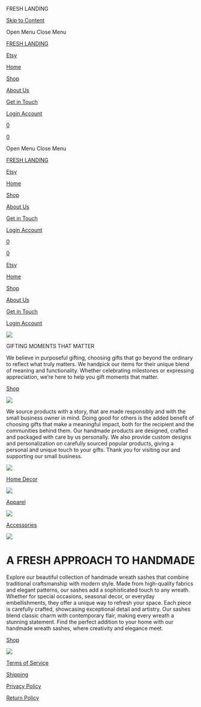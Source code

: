 FRESH LANDING



[Skip to Content](#page)


Open Menu
Close Menu



[FRESH LANDING](/)

[Etsy](/etsy)

[Home](/)

[Shop](/shop-EpjRl)

[About Us](/about-us)

[Get in Touch](/get-in-touch)

[Login
Account](#)

[0](/cart)

[0](/cart)

Open Menu
Close Menu

[FRESH LANDING](/)

[Etsy](/etsy)

[Home](/)

[Shop](/shop-EpjRl)

[About Us](/about-us)

[Get in Touch](/get-in-touch)

[Login
Account](#)

[0](/cart)

[0](/cart)

[Etsy](/etsy)

[Home](/)

[Shop](/shop-EpjRl)

[About Us](/about-us)

[Get in Touch](/get-in-touch)

[Login
Account](#)



![](https://images.squarespace-cdn.com/content/v1/66a44e70c988260a6e28b441/b61d7738-1f3c-4638-8b36-a49542abdb94/GettyImages-1368506037.jpg)

GIFTING MOMENTS THAT MATTER

We believe in purposeful gifting, choosing gifts that go beyond the ordinary to reflect what truly matters. We handpick our items for their unique blend of meaning and functionality. Whether celebrating milestones or expressing appreciation, we’re here to help you gift moments that matter.

[Shop](/shop-EpjRl)

![](https://images.squarespace-cdn.com/content/v1/66a44e70c988260a6e28b441/422dc7c4-5e16-4e76-b897-40749ab1a888/Full+Sticker+Logo.png)

We source products with a story, that are made responsibly and with the small business owner in mind. Doing good for others is the added benefit of choosing gifts that make a meaningful impact, both for the recipient and the communities behind them. Our handmade products are designed, crafted and packaged with care by us personally. We also provide custom designs and personalization on carefully sourced popular products, giving a personal and unique touch to your gifts. Thank you for visiting our and supporting our small business.

[![](https://images.squarespace-cdn.com/content/v1/66a44e70c988260a6e28b441/f9536ec2-6395-4b1a-ad47-dfa00cbe1fb9/sackclothandashesblanket.png)](/shop-EpjRl/home-decor)

[Home Decor](/shop-EpjRl/home-decor)

[![](https://images.squarespace-cdn.com/content/v1/66a44e70c988260a6e28b441/1725977091449-PDK4KO8RA25UBQQNOJWR/GettyImages-1131860902.jpg)](/shop-EpjRl/apparel)

[Apparel](/shop-EpjRl/apparel)

[![](https://images.squarespace-cdn.com/content/v1/66a44e70c988260a6e28b441/1725977158677-BFHK6F1CI03X638VTASC/GettyImages-1164819169.jpg)](/shop-EpjRl/accessories)

[Accessories](/shop-EpjRl/accessories)

[![](https://images.squarespace-cdn.com/content/v1/66a44e70c988260a6e28b441/6a44e6f2-702d-491c-9424-523473de8bff/blueandwhitecheckedwreathsash.png)](/shop-EpjRl/home-decor/wreath-sash)

A FRESH APPROACH TO HANDMADE
============================

Explore our beautiful collection of handmade wreath sashes that combine traditional craftsmanship with modern style. Made from high-quality fabrics and elegant patterns, our sashes add a sophisticated touch to any wreath. Whether for special occasions, seasonal decor, or everyday embellishments, they offer a unique way to refresh your space. Each piece is carefully crafted, showcasing exceptional detail and artistry. Our sashes blend classic charm with contemporary flair, making every wreath a stunning statement. Find the perfect addition to your home with our handmade wreath sashes, where creativity and elegance meet.

[Shop](/shop-EpjRl)

[![](https://images.squarespace-cdn.com/content/v1/66a44e70c988260a6e28b441/e594bf4c-4daa-4b93-b3f5-981d6b458b87/pinkpolkadotwreathsash.jpeg)](/shop-EpjRl/home-decor/wreath-sash)



[Terms of Service](/terms-of-service)

[Shipping](/shipping)

[Privacy Policy](/privacy-policy)

[Return Policy](/return-policy)
